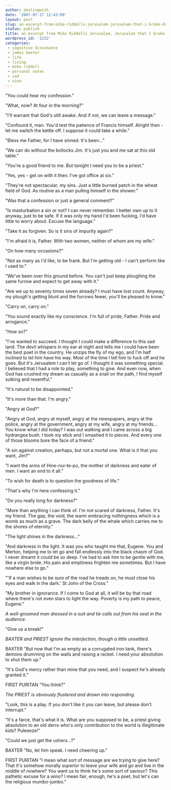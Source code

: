 ```yaml
---
author: dealingwith
date: '2007-07-17 12:43:00'
layout: post
slug: an-excerpt-from-mike-riddells-jerusalem-jerusalem-that-i-broke-down-at-the-end-of-like-big-sobs
status: publish
title: an excerpt from Mike Riddells Jerusalem, Jerusalem that I broke down at the end off
wordpress_id: '2232'
categories:
 - cognitive dissonance
 - james baxter
 - life
 - living
 - mike riddell
 - personal notes
 - sad
 - vino
---
```


"You could hear my confession."

"What, now? At four in the morning?"

"I'll warrant that God's still awake. And if not, we can leave a message."

"Confound it, man. You'd test the patience of Francis himself. Alright then - let me switch the kettle off. I suppose it could take a while."

"Bless me Father, for I have sinned. It's been..."

"We can do without the bollocks Jim. It's just you and me sat at this old table."

"You're a good friend to me. But tonight I need you to be a priest."

"Yes, yes - get on with it then. I've got office at six."

"They're not spectacular, my sins. Just a little burned patch in the wheat field of God. As routine as a man pulling himself in the shower."

"Was that a confession or just a general comment?"

"Is masturbation a sin or not? I can never remember. I better own up to it anyway, just to be safe. If it was only my hand I'd been fucking, I'd have little to worry about. Excuse the language."

"Take it as forgiven. So is it sins of impurity again?"

"I'm afraid it is, Father. With two women, neither of whom are my wife."

"On how many occasions?"

"Not as many as I'd like, to be frank. But I'm getting old - I can't perform like I used to."

"We've been over this ground before. You can't just keep ploughing the same furrow and expect to get away with it."

"Are we up to seventy times seven already? I must have lost count. Anyway, my plough's getting blunt and the furrows fewer, you'll be pleased to know."

"Carry on, carry on."

"You sound exactly like my conscience. I'm full of pride, Father. Pride and arrogance."

"How so?"

"I've wanted to succeed. I thought I could make a difference to this sad land. The devil whispers in my ear at night and tells me I could have been the best poet in the country. He unzips the fly of my ego, and I'm half inclined to let him have his way. Most of the time I tell him to fuck off and he goes. But it's Jerusalem I can't let go of. I thought it was something special. I believed that I had a role to play, something to give. And even now, when God has crushed my dream as casually as a snail on the path, I find myself sulking and resentful."

"It's natural to be disappointed."

"It's more than that. I'm angry."

"Angry at God?"

"Angry at God, angry at myself, angry at the newspapers, angry at the police, angry at the government, angry at my wife, angry at my friends... You know what I did today? I was out walking and I came across a big hydrangea bush. I took my stick and I smashed it to pieces. And every one of those blooms bore the face of a friend."

"A sin against creation, perhaps, but not a mortal one. What is it that you want, Jim?"

"I want the arms of Hine-nui-te-po, the mother of darkness and eater of men. I want an end to it all."

"To wish for death is to question the goodness of life."

"That's why I'm here confessing it."

"Do you really long for darkness?"

"More than anything I can think of. I'm not scared of darkness, Father. It's my friend. The gap, the void, the warm embracing nothingness which is a womb as much as a grave. The dark belly of the whale which carries me to the shores of eternity."

"The light shines in the darkness..."

"And darkness in the light. It was you who taught me that, Eugene. You and Merton, helping me to let go and fall endlessly into the black chasm of God. I never dreamt it could be so deep. I've had to ask him to be gentle with me, like a virgin bride. His pain and emptiness frighten me sometimes. But I have nowhere else to go."

"'If a man wishes to be sure of the road he treads on, he must close his eyes and walk in the dark.' St John of the Cross."

"My brother in ignorance. If I come to God at all, it will be by that road where there's not even stars to light the way. Poverty is my path to peace, Eugene."

_A well-groomed man dressed in a suit and tie calls out from his seat in the audience._

"Give us a break!"

_BAXTER and PRIEST ignore the interjection, though a little unsettled._

BAXTER "But now that I'm as empty as a corrugated iron tank, there's demons drumming on the walls and raising a racket. I need your absolution to shut them up."

"It's God's mercy rather than mine that you need, and I suspect he's already granted it."

FIRST PURITAN "You think?"

_The PRIEST is obviously flustered and drawn into responding._

"Look, this is a play. If you don't like it you can leave, but please don't interrupt."

"It's a farce, that's what it is. What are you supposed to be, a priest giving absolution to an old derro who's only contribution to the world is illegitimate kids? Puleeeze!"

"Could we just get the ushers...?"

BAXTER "No, let him speak. I need cheering up."

FIRST PURITAN "I mean what sort of message are we trying to give here? That it's somehow morally superior to leave your wife and go and live in the middle of nowhere? You want us to think he's some sort of saviour? This pathetic excuse for a wino? I mean fair, enough, he's a poet, but let's can the religious mumbo-jumbo."
